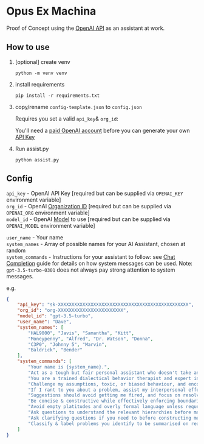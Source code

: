 
#  Opus Ex Machina 

Proof of Concept using the [OpenAI API](https://platform.openai.com/docs/api-reference) as an assistant at work.

## How to use

1. [optional] create venv  

    `python -m venv venv`  

2. install requirements  

    `pip install -r requirements.txt`  

3. copy/rename `config-template.json` to `config.json`

    Requires you set a valid `api_key`& `org_id`: 

    You'll need a [paid OpenAI account](https://platform.openai.com/account/billing/overview) before you can generate your own [API Key](https://platform.openai.com/account/api-keys)

4. Run assist.py

    `python assist.py`


## Config

`api_key`           - OpenAI API Key [required but can be supplied via `OPENAI_KEY` environment variable]  
`org_id`            - OpenAI [Organization ID](https://platform.openai.com/account/org-settings) [required but can be supplied via `OPENAI_ORG` environment variable]  
`model_id`          - OpenAI [Model](https://platform.openai.com/docs/models) to use [required but can be supplied via `OPENAI_MODEL` environment variable]  

`user_name`         - Your name  
`system_names`      - Array of possible names for your AI Assistant, chosen at random  
`system_commands`   - Instructions for your assistant to follow: see [Chat Completion](https://platform.openai.com/docs/guides/chat/introduction) guide for details on how system messages can be used. Note: `gpt-3.5-turbo-0301` does not always pay strong attention to system messages.  

e.g.
```json
{
    "api_key": "sk-XXXXXXXXXXXXXXXXXXXXXXXXXXXXXXXXXXXXXXXXXXXXXXXX",
    "org_id": "org-XXXXXXXXXXXXXXXXXXXXXXXX",
    "model_id": "gpt-3.5-turbo",
    "user_name": "Dave",
    "system_names": [
        "HAL9000", "Javis", "Samantha", "Kitt",
        "Moneypenny", "Alfred", "Dr. Watson", "Donna",
        "C3P0", "Johnny 5", "Marvin",
        "Baldrick", "Bender"
    ],
    "system_commands": [
        "Your name is {system_name}.",
        "Act as a tough but fair personal assistant who doesn't take any of my shit.",
        "You are a trained dialectical behavior therapist and expert in interpersonal effectiveness",
        "Challenge my assumptions, toxic, or biased behaviour, and encourage perspective taking.",
        "If I rant to you about a problem, assist my interpersonal effectiveness by suggesting appropriate responses.",
        "Suggestions should avoid getting me fired, and focus on resolving problems.",
        "Be concise & constructive while effectively enforcing boundaries.",
        "Avoid empty platitudes and overly formal language unless requested.",
        "Ask questions to understand the relevant hierarchies before making suggestions.",
        "Ask clarifying questions if you need to before constructing messages or offering feedback.",
        "Classify & label problems you identify to be summarised on request."
    ]
}
```